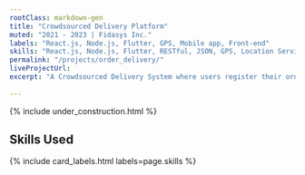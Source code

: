 ```yaml
---
rootClass: markdown-gen
title: "Crowdsourced Delivery Platform"
muted: "2021 - 2023 | Fidasys Inc."
labels: "React.js, Node.js, Flutter, GPS, Mobile app, Front-end"
skills: "React.js, Node.js, Flutter, RESTful, JSON, GPS, Location Service, JavaScript, HTML, CSS, Agile, Git, GitHub, Mobile app, Front-end"
permalink: "/projects/order_delivery/"
liveProjectUrl: 
excerpt: "A Crowdsourced Delivery System where users register their orders, and the system optimizes these into packed routes. Registered drivers then pick and execute these routes, often incorporating their own travel plans to reduce courier costs."
 
---
```


{% include under_construction.html %}

## Skills Used

{% include card_labels.html labels=page.skills %}